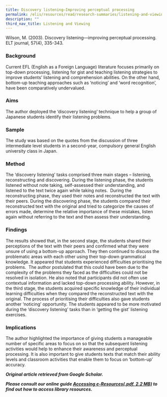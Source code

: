 ```yaml
---
title: Discovery listening—Improving perceptual processing
permalink: /elis/resources/read/research-summaries/listening-and-viewing/improving-perceptual-processing/
description: ""
third_nav_title: Listening and Viewing
---
```


Wilson, M. (2003). Discovery listening—improving perceptual processing. ELT journal, 57(4), 335-343.

### Background

Current EFL (English as a Foreign Language) literature focuses primarily on top-down processing, listening for gist and teaching listening strategies to improve students’ listening and comprehension abilities. On the other hand, bottom-up teaching approaches such as ‘noticing’ and ‘word recognition’, have been comparatively undervalued.

### Aims

The author deployed the ‘discovery listening’ technique to help a group of Japanese students identify their listening problems.

### Sample

The study was based on the quotes from the discussion of three intermediate level students in a second-year, compulsory general English university class in Japan.

### Method

The ‘discovery listening’ tasks comprised three main stages – listening, reconstructing and discovering. During the listening phase, the students listened without note taking, self-assessed their understanding, and listened to the text twice again while taking notes.  During the reconstructing phase, they used their notes and reconstructed the text with their peers. During the discovering phase, the students compared their reconstructed text with the original and tried to categorize the causes of errors made, determine the relative importance of these mistakes, listen again without referring to the text and then assess their understanding.

### Findings

The results showed that, in the second stage, the students shared their perceptions of the text with their peers and confirmed what they were unsure of using a bottom-up approach. They then continued to discuss the problematic areas with each other using their top-down grammatical knowledge. It appeared that students experienced difficulties prioritising the problems.  The author postulated that this could have been due to the complexity of the problems they faced as the difficulties could not be resolved in isolation. He also noted that participants did not often use contextual information and lacked top-down processing ability. However, in the third stage, the students acquired specific knowledge of their individual learning difficulties when they compared the reconstructed text with the original. The process of prioritising their difficulties also gave students another ‘noticing’ opportunity. The students appeared to be more motivated during the ‘discovery listening’ tasks than in ‘getting the gist’ listening exercises.

### Implications

The author highlighted the importance of giving students a manageable number of specific areas to focus on so that the subsequent listening activities would help to enhance their awareness and perceptual processing. It is also important to give students texts that match their ability levels and classroom activities that enable them to focus on ‘bottom-up’ accuracy.


_**Original article retrieved from Google Scholar.**_   

**_Please consult our online guide [Accessing e-Resources(.pdf, 2.2 MB)](https://academyofsingaporeteachers-moe-edu-sg-admin.cwp.sg/elis/resources/read/research-summaries/listening-and-viewing/18e45074-6b1b-4ac7-811f-1a8da16c4f81 "Accessing e-Resources") to find out how to access library resources._**